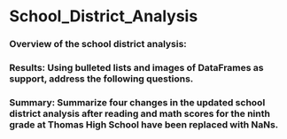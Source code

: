 # School_District_Analysis
### Overview of the school district analysis:



### Results: Using bulleted lists and images of DataFrames as support, address the following questions.


### Summary: Summarize four changes in the updated school district analysis after reading and math scores for the ninth grade at Thomas High School have been replaced with NaNs.
